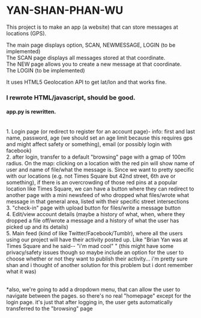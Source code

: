 YAN-SHAN-PHAN-WU
================

This project is to make an app (a website) that can store messages at locations (GPS).  <br>

The main  page displays option, SCAN, NEWMESSAGE, LOGIN (to be implemented)  <br>
The SCAN page displays all messages stored at that coordinate. <br>
The NEW page allows you to create a new message at that coordinate. <br>
The LOGIN (to be implemented) <br>


It uses HTML5 Geolocation API to get lat/lon and that works fine. 

<h3>I rewrote HTML/javascript, should be good. </h3>
<h4>app.py is rewritten. </h4> 


<br>1. Login page (or redirect to register for an account page)- info: first and last name, password, age (we should set an age limit because this requires gps and might affect safety or something), email (or possibly login with facebook)
<br>2. after login, transfer to a default "browsing" page with a gmap of 100m radius. On the map: clicking on a location with the red pin will show name of user and name of file/what the message is. Since we want to pretty specific with our locations (e.g. not Times Square but 42nd street, 6th ave or something), if there is an overcrowding of those red pins at a popular location like Times Square, we can have a button where they can redirect to another page with a mini newsfeed of who dropped what files/wrote what message in that general area, listed with their specific street intersections
<br>3. "check-in" page with upload button for files/write a message button
<br>4. Edit/view account details (maybe a history of what, when, where they dropped a file off/wrote a message and a history of what the user has picked up and its details)
<br>5. Main feed (kind of like Twitter/Facebook/Tumblr), where all the users using our project will have their activity posted up. Like "Brian Yan was at Times Square and he said-- "i'm mad cool" " (this might have some privacy/safety issues though so maybe include an option for the user to choose whether or not they want to publish their activity... i'm pretty sure shan and i thought of another solution for this problem but i dont remember what it was)

<br>*also, we're going to add a dropdown menu, that can allow the user to navigate between the pages. so there's no real "homepage" except for the login page. it's just that after logging in, the user gets automatically transferred to the "browsing" page
